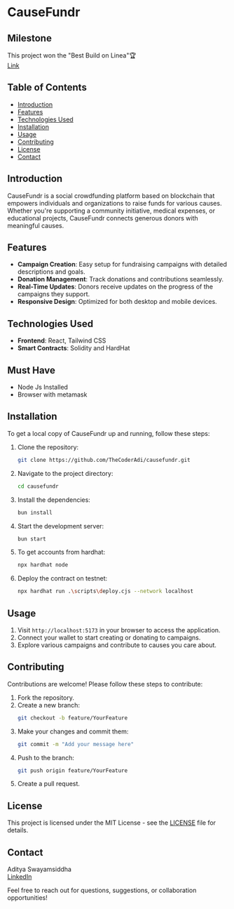# CauseFundr

## Milestone
This project won the "Best Build on Linea"🏆
<br/>
[Link](https://www.hackquest.io/en/hackathon/projects/HackOdisha-40-CauseFundr)

## Table of Contents
- [Introduction](#introduction)
- [Features](#features)
- [Technologies Used](#technologies-used)
- [Installation](#installation)
- [Usage](#usage)
- [Contributing](#contributing)
- [License](#license)
- [Contact](#contact)

## Introduction
CauseFundr is a social crowdfunding platform based on blockchain that empowers individuals and organizations to raise funds for various causes. Whether you're supporting a community initiative, medical expenses, or educational projects, CauseFundr connects generous donors with meaningful causes.

## Features
- **Campaign Creation**: Easy setup for fundraising campaigns with detailed descriptions and goals.
- **Donation Management**: Track donations and contributions seamlessly.
- **Real-Time Updates**: Donors receive updates on the progress of the campaigns they support.
- **Responsive Design**: Optimized for both desktop and mobile devices.

## Technologies Used
- **Frontend**: React, Tailwind CSS
- **Smart Contracts**: Solidity and HardHat

## Must Have
- Node Js Installed
- Browser with metamask 

## Installation
To get a local copy of CauseFundr up and running, follow these steps:

1. Clone the repository:
   ```bash
   git clone https://github.com/TheCoderAdi/causefundr.git
   ```

2. Navigate to the project directory:
   ```bash
   cd causefundr
   ```

3. Install the dependencies:
   ```bash
   bun install
   ```

4. Start the development server:
   ```bash
   bun start
   ```
5. To get accounts from hardhat:
   ```bash
   npx hardhat node
   ```
6. Deploy the contract on testnet:
   ```bash
   npx hardhat run .\scripts\deploy.cjs --network localhost
   ```

## Usage
1. Visit `http://localhost:5173` in your browser to access the application.
2. Connect your wallet to start creating or donating to campaigns.
3. Explore various campaigns and contribute to causes you care about.

## Contributing
Contributions are welcome! Please follow these steps to contribute:
1. Fork the repository.
2. Create a new branch:
   ```bash
   git checkout -b feature/YourFeature
   ```
3. Make your changes and commit them:
   ```bash
   git commit -m "Add your message here"
   ```
4. Push to the branch:
   ```bash
   git push origin feature/YourFeature
   ```
5. Create a pull request.

## License
This project is licensed under the MIT License - see the [LICENSE](LICENSE) file for details.

## Contact
Aditya Swayamsiddha  
[LinkedIn](https://www.linkedin.com/in/aditya-swayamsiddha-576ab426a/)

Feel free to reach out for questions, suggestions, or collaboration opportunities!
